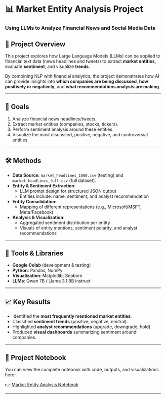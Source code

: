 # 📊 Market Entity Analysis Project
### Using LLMs to Analyze Financial News and Social Media Data

## 🚀 Project Overview
This project explores how Large Language Models (LLMs) can be applied to financial text data (news headlines and tweets) to extract **market entities**, evaluate **sentiment**, and visualize **trends**.  

By combining NLP with financial analytics, the project demonstrates how AI can provide insights into **which companies are being discussed**, **how positively or negatively**, and **what recommendations analysts are making**.

---

## 🎯 Goals
1. Analyze financial news headlines/tweets.  
2. Extract market entities (companies, stocks, tickers).  
3. Perform sentiment analysis around these entities.  
4. Visualize the most discussed, positive, negative, and controversial entities.  

---

## 🛠️ Methods
- **Data Source:** `market_headlines_1000.csv` (testing) and `market_headlines_full.csv` (full dataset).  
- **Entity & Sentiment Extraction:**  
  - LLM prompt design for structured JSON output  
  - Entities include: name, sentiment, and analyst recommendation  
- **Entity Consolidation:**  
  - Mapping of different representations (e.g., Microsoft/MSFT, Meta/Facebook)  
- **Analysis & Visualization:**  
  - Aggregated sentiment distribution per entity  
  - Visuals of entity mentions, sentiment polarity, and analyst recommendations  

---

## 🧰 Tools & Libraries
- **Google Colab** (development & testing)  
- **Python**: Pandas, NumPy  
- **Visualization**: Matplotlib, Seaborn  
- **LLMs**: Qwen 7B / Llama 3.1 8B instruct  

---

## 📈 Key Results
- Identified the **most frequently mentioned market entities**.  
- Classified **sentiment trends** (positive, negative, neutral).  
- Highlighted **analyst recommendations** (upgrade, downgrade, hold).  
- Produced **visual dashboards** summarizing sentiment around companies.

---
## 📓 Project Notebook
You can view the complete notebook with code, outputs, and visualizations here:  

👉 [Market Entity Analysis Notebook](bsan885_project.ipynb)






---

